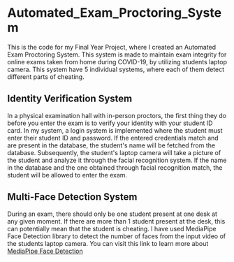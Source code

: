 # Automated_Exam_Proctoring_System
This is the code for my Final Year Project, where I created an Automated Exam Proctoring System. This system is made to maintain exam integrity for online exams taken from home during COVID-19, by utilizing students laptop camera. This system have 5 individual systems, where each of them detect different parts of cheating.

## Identity Verification System
In a physical examination hall with in-person proctors, the first thing they do before you enter the exam is to verify your identity with your student ID card. In my system, a login system is implemented where the student must enter their student ID and password. If the entered credentials match and are present in the database, the student's name will be fetched from the database. Subsequently, the student's laptop camera will take a picture of the student and analyze it through the facial recognition system. If the name in the database and the one obtained through facial recognition match, the student will be allowed to enter the exam.

## Multi-Face Detection System
During an exam, there should only be one student present at one desk at any given moment. If there are more than 1 student present at the desk, this can potentially mean that the student is cheating. I have used MediaPipe Face Detection library to detect the number of faces from the input video of the students laptop camera. You can visit this link to learn more about [MediaPipe Face Detection](https://github.com/google/mediapipe/blob/master/docs/solutions/face_detection.md)
